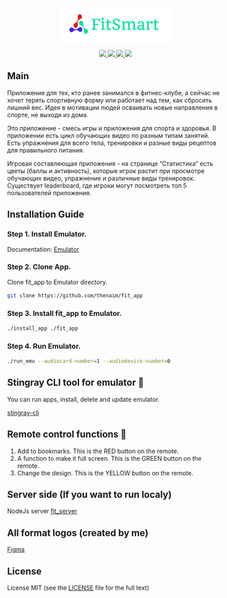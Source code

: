 <p align="center"><img src="./res/light_logo.png"></p>
<p align="center">
  <a href="https://github.com/thenaim/fit_app/releases" target="_blank">
    <img src="https://badgen.net/github/release/thenaim/fit_app">
  </a>
    <a href="https://github.com/thenaim/fit_app/commits/master">
    <img src="https://badgen.net/github/commits/thenaim/fit_app">
  </a>
    <a href="https://github.com/thenaim/fit_app/commits/master">
    <img src="https://badgen.net/github/last-commit/thenaim/fit_app">
  </a>
    </a>
    <a href="https://github.com/thenaim/fit_app/blob/master/LICENSE" target="_blank">
    <img src="https://badgen.net/github/license/thenaim/fit_app">
  </a>
</p>

## Main

Приложение для тех, кто ранее занимался в фитнес-клубе, а сейчас не хочет терять спортивную форму или работает над тем, как сбросить лишний вес. Идея в мотивации людей осваивать новые направления в спорте, не выходя из дома.

Это приложение - смесь игры и приложения для спорта и здоровья. В приложении есть цикл обучающих видео по разным типам занятий. Есть упражнения для всего тела, тренировки и разные виды рецептов для правильного питания.

Игровая составляющая приложения - на странице “Статистика” есть цветы (баллы и активность), которые игрок растит при просмотре обучающих видео, упражнение и различные виды тренировок. Существует leaderboard, где игроки могут посмотреть топ 5 пользователей приложения.

## Installation Guide

### Step 1. Install Emulator.

Documentation: [Emulator](https://devstingray.gs-labs.tv/emulator)

### Step 2. Clone App.

Clone fit_app to Emulator directory.

```sh
git clone https://github.com/thenaim/fit_app
```

### Step 3. Install fit_app to Emulator.

```sh
./install_app ./fit_app
```

### Step 4. Run Emulator.

```sh
./run_emu --audiocard-number=1 --audiodevice-number=0
```
## Stingray CLI tool for emulator :tada:
You can run apps, install, delete and update emulator.

[stingray-cli](https://github.com/thenaim/stingray-cli)

## Remote control functions :tada:
1. Add to bookmarks. This is the RED button on the remote.
2. A function to make it full screen. This is the GREEN button on the remote.
3. Change the design. This is the YELLOW button on the remote.

## Server side (If you want to run localy)

NodeJs server [fit_server](https://github.com/thenaim/fit_server)

## All format logos (created by me)

[Figma](https://www.figma.com/file/UxgnFWoQ5yJePKsSIgZ67l)

## License

License MIT (see the [LICENSE](https://github.com/thenaim/fit_app/blob/master/LICENSE) file for the full text)

